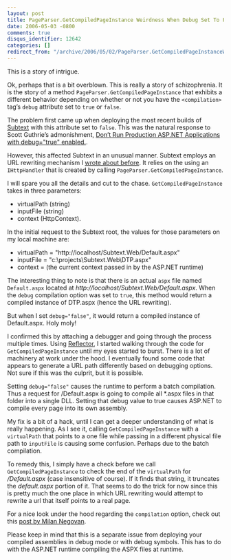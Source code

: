 ```yaml
---
layout: post
title: PageParser.GetCompiledPageInstance Weirdness When Debug Set To False In Web.config
date: 2006-05-03 -0800
comments: true
disqus_identifier: 12642
categories: []
redirect_from: "/archive/2006/05/02/PageParser.GetCompiledPageInstanceWeirdnessWhenDebugSetToFalseInWeb.config.aspx/"
---
```


This is a story of intrigue.

Ok, perhaps that is a bit overblown. This is really a story of
schizophrenia. It is the story of a method
`PageParser.GetCompiledPageInstance` that exhibits a different behavior
depending on whether or not you have the `<compilation>` tag’s `debug`
attribute set to `true` or `false`.

The problem first came up when deploying the most recent builds of
[Subtext](http://subtextproject.com/ "Subtext Project Website") with
this attribute set to `false`. This was the natural response to Scott
Guthrie’s admonishment, [Don’t Run Production ASP.NET Applications with
debug="true"
enabled.](http://weblogs.asp.net/scottgu/archive/2006/04/11/442448.aspx "Scott Guthrie's Admonishment").

However, this affected Subtext in an unusual manner. Subtext employs an
URL rewriting mechanism I [wrote about
before](http://haacked.com/archive/2006/02/23/TheSubtextAlternativeToUrlRewriting.aspx "Subtext Alternative to URL Rewriting").
It relies on the using an `IHttpHandler` that is created by calling
`PageParser.GetCompiledPageInstance`.

I will spare you all the details and cut to the chase.
`GetCompiledPageInstance` takes in three parameters:

-   virtualPath (string)
-   inputFile (string)
-   context (HttpContext).

In the initial request to the Subtext root, the values for those
parameters on my local machine are:

-   virtualPath = "http://localhost/Subtext.Web/Default.aspx"
-   inputFile = "c:\\projects\\Subtext.Web\\DTP.aspx"
-   context = (the current context passed in by the ASP.NET runtime)

The interesting thing to note is that there is an actual `aspx` file
named `Default.aspx` located at
*http://localhost/Subtext.Web/Default.aspx*. When the `debug`
compilation option was set to `true`, this method would return a
compiled instance of DTP.aspx (hence the URL rewriting).

But when I set `debug="false"`, it would return a compiled instance of
Default.aspx. Holy moly!

I confirmed this by attaching a debugger and going through the process
multiple times. Using [Reflector](http://www.aisto.com/roeder/dotnet/),
I started walking through the code for `GetCompiledPageInstance` until
my eyes started to burst. There is a lot of machinery at work under the
hood. I eventually found some code that appears to generate a URL path
differently based on debugging options. Not sure if this was the
culprit, but it is possible.

Setting `debug="false"` causes the runtime to perform a batch
compilation. Thus a request for /Default.aspx is going to compile all
\*.aspx files in that folder into a single DLL. Setting that debug value
to true causes ASP.NET to compile every page into its own assembly.

My fix is a bit of a hack, until I can get a deeper understanding of
what is really happening. As I see it, calling `GetCompiledPageInstance`
with a `virtualPath` that points to a one file while passing in a
different physical file path to `inputFile` is causing some confusion.
Perhaps due to the batch compilation.

To remedy this, I simply have a check before we call
`GetCompiledPageInstance` to check the end of the `virtualPath` for
*/Default.aspx* (case insensitive of course). If it finds that string,
it truncates the *default.aspx* portion of it. That seems to do the
trick for now since this is pretty much the one place in which URL
rewriting would attempt to rewrite a url that itself points to a real
page.

For a nice look under the hood regarding the `compilation` option, check
out this [post by Milan
Negovan](http://www.aspnetresources.com/articles/debug_code_in_production.aspx "Beware of Deploying Debug Code In Production").

Please keep in mind that this is a separate issue from deploying your
compiled assemblies in debug mode or with debug symbols. This has to do
with the ASP.NET runtime compiling the ASPX files at runtime.

